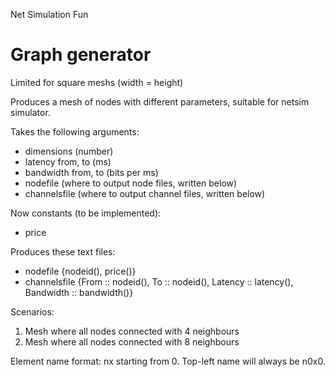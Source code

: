 Net Simulation Fun

Graph generator
===============

Limited for square meshs (width = height)

Produces a mesh of nodes with different parameters, suitable for netsim simulator.

Takes the following arguments:
* dimensions (number)
* latency from, to (ms)
* bandwidth from, to (bits per ms)
* nodefile (where to output node files, written below)
* channelsfile (where to output channel files, written below)

Now constants (to be implemented):
* price

Produces these text files:
* nodefile
  {nodeid(), price()}
* channelsfile
  {From :: nodeid(), To :: nodeid(), Latency :: latency(), Bandwidth :: bandwidth()}

Scenarios:
1. Mesh where all nodes connected with 4 neighbours
2. Mesh where all nodes connected with 8 neighbours

Element name format: n<row>x<col> starting from 0. Top-left name will always be n0x0.
